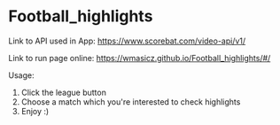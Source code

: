# Football_highlights
Link to API used in App: https://www.scorebat.com/video-api/v1/

Link to run page online: https://wmasicz.github.io/Football_highlights/#/

Usage:
1. Click the league button
2. Choose a match which you're interested to check highlights
3. Enjoy :)
